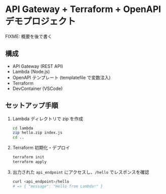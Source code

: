 # API Gateway + Terraform + OpenAPI デモプロジェクト

FIXME: 概要を後で書く

## 構成

- API Gateway (REST API)
- Lambda (Node.js)
- OpenAPI テンプレート (templatefile で変数注入)
- Terraform
- DevContainer (VSCode)

## セットアップ手順

1. Lambda ディレクトリで zip を作成

   ```sh
   cd lambda
   zip hello.zip index.js
   cd ..
   ```

2. Terraform 初期化・デプロイ

   ```sh
   terraform init
   terraform apply
   ```

3. 出力された `api_endpoint` にアクセスし、`/hello` でレスポンスを確認

   ```sh
   curl <api_endpoint>/hello
   # => { "message": "Hello from Lambda!" }
   ```
